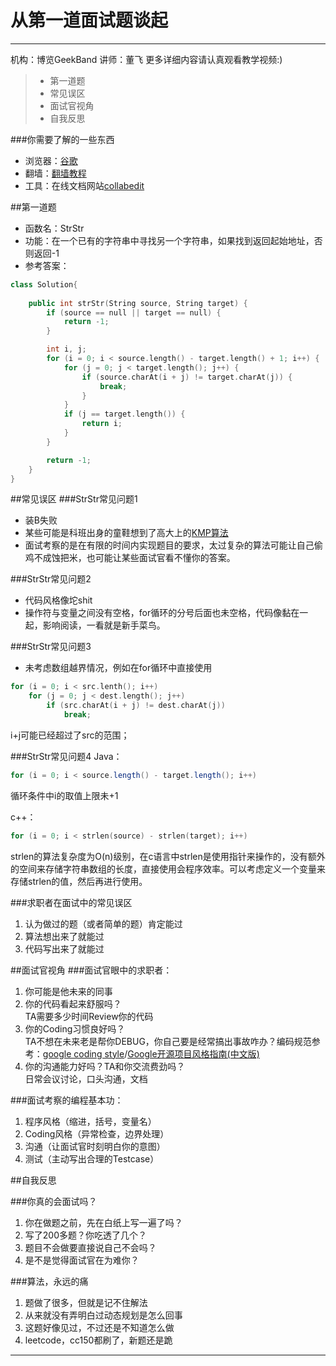 # 从第一道面试题谈起

------

机构：博览GeekBand
讲师：董飞
更多详细内容请认真观看教学视频:)


> * 第一道题
> * 常见误区
> * 面试官视角
> * 自我反思


###你需要了解的一些东西
- 浏览器：[谷歌][1]
- 翻墙：[翻墙教程][2]
- 工具：在线文档网站[collabedit][3]


##第一道题
- 函数名：StrStr  
- 功能：在一个已有的字符串中寻找另一个字符串，如果找到返回起始地址，否则返回-1  
- 参考答案：
```c++
class Solution{
	
	public int strStr(String source, String target) {
		if (source == null || target == null) {
			return -1;
		}

		int i, j;
		for (i = 0; i < source.length() - target.length() + 1; i++) {
			for (j = 0; j < target.length(); j++) {
				if (source.charAt(i + j) != target.charAt(j)) {
					break;
				}
			}
			if (j == target.length()) {
				return i;
			}
		}

		return -1;
	}
}

```

##常见误区
###StrStr常见问题1
* 装B失败
* 某些可能是科班出身的童鞋想到了高大上的[KMP算法][4]
* 面试考察的是在有限的时间内实现题目的要求，太过复杂的算法可能让自己偷鸡不成蚀把米，也可能让某些面试官看不懂你的答案。



###StrStr常见问题2
* 代码风格像坨shit
* 操作符与变量之间没有空格，for循环的分号后面也未空格，代码像黏在一起，影响阅读，一看就是新手菜鸟。


###StrStr常见问题3
* 未考虑数组越界情况，例如在for循环中直接使用
```c++
for (i = 0; i < src.lenth(); i++)
	for (j = 0; j < dest.length(); j++)
		if (src.charAt(i + j) != dest.charAt(j))
			break;
```
i+j可能已经超过了src的范围；


###StrStr常见问题4
Java：
```java
for (i = 0; i < source.length() - target.length(); i++)
```
循环条件中i的取值上限未+1

c++：
```c++
for (i = 0; i < strlen(source) - strlen(target); i++)
```
strlen的算法复杂度为O(n)级别，在c语言中strlen是使用指针来操作的，没有额外的空间来存储字符串数组的长度，直接使用会程序效率。可以考虑定义一个变量来存储strlen的值，然后再进行使用。

###求职者在面试中的常见误区
1. 认为做过的题（或者简单的题）肯定能过
2. 算法想出来了就能过
3. 代码写出来了就能过

##面试官视角
###面试官眼中的求职者：
 1. 你可能是他未来的同事
 2. 你的代码看起来舒服吗？  
  TA需要多少时间Review你的代码
 3. 你的Coding习惯良好吗？  
  TA不想在未来老是帮你DEBUG，你自己要是经常搞出事故咋办？编码规范参考：[google coding style][5]/[Google开源项目风格指南(中文版)][6]
 4. 你的沟通能力好吗？TA和你交流费劲吗？  
日常会议讨论，口头沟通，文档

###面试考察的编程基本功：

 1. 程序风格（缩进，括号，变量名）
 2. Coding风格（异常检查，边界处理）
 3. 沟通（让面试官时刻明白你的意图）
 4. 测试（主动写出合理的Testcase）

##自我反思

###你真的会面试吗？
 1. 你在做题之前，先在白纸上写一遍了吗？
 2. 写了200多题？你吃透了几个？
 3. 题目不会做要直接说自己不会吗？
 4. 是不是觉得面试官在为难你？


###算法，永远的痛
 1. 题做了很多，但就是记不住解法
 2. 从来就没有弄明白过动态规划是怎么回事
 3. 这题好像见过，不过还是不知道怎么做
 4. leetcode，cc150都刷了，新题还是跪

------


  [1]: https://www.google.com/webhp?hl=zh-CN
  [2]: https://www.google.com/search?q=%E6%80%8E%E4%B9%88%E7%BF%BB%E5%A2%99&oq=%E6%80%8E%E4%B9%88%E7%BF%BB%E5%A2%99&aqs=chrome..69i57j69i60l3j69i65j69i60.2444j0j4&sourceid=chrome&es_sm=122&ie=UTF-8
  [3]: http://collabedit.com/
  [4]: https://zh.wikipedia.org/wiki/%E5%85%8B%E5%8A%AA%E6%96%AF-%E8%8E%AB%E9%87%8C%E6%96%AF-%E6%99%AE%E6%8B%89%E7%89%B9%E7%AE%97%E6%B3%95
  [5]: https://github.com/google/styleguide
  [6]: https://github.com/zh-google-styleguide/zh-google-styleguide